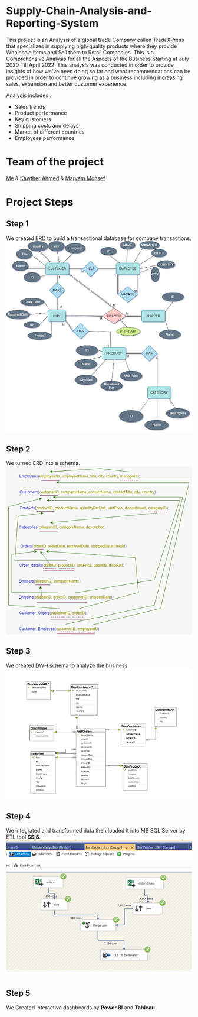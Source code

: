 # Supply-Chain-Analysis-and-Reporting-System

This project is an Analysis of a global trade Company called TradeXPress that specializes in supplying high-quality products where they provide Wholesale items and Sell them to Retail Companies. This is a Comprehensive Analysis for all the Aspects of the Business Starting at July 2020 Till April 2022. This analysis was conducted in order to provide insights of how we've been doing so far and what recommendations can be provided in order to continue growing as a business  including increasing sales, expansion and better customer experience.

Analysis includes :
* Sales trends
* Product performance
* Key customers
* Shipping costs and delays
* Market of different countries
* Employees performance
# Team of the project
[Me](https://github.com/shrouk-fouad) &
[Kawther Ahmed](https://github.com/Kawther-Ahmed) &
[Maryam Monsef](https://github.com/maryammonsef5) 

# Project Steps

## Step 1
We created ERD to build a transactional database for company transactions. <br>
<img  src = "https://github.com/shrouk-fouad/Supply-Chain-Analysis-and-Reporting-System/blob/main/ERD.png"><br>



## Step 2
We turned ERD into a schema. <br>
<img  src = "https://github.com/shrouk-fouad/Supply-Chain-Analysis-and-Reporting-System/blob/main/mapping.jpg"><br>



## Step 3
We created DWH schema to analyze the business. <br>
<img  src = "https://github.com/shrouk-fouad/Supply-Chain-Analysis-and-Reporting-System/blob/main/DWH%20Schema.jpg"><br>



## Step 4
We integrated and transformed data then loaded it into MS SQL Server by ETL tool **SSIS**.  <br>
<img  src = "https://github.com/shrouk-fouad/Supply-Chain-Analysis-and-Reporting-System/blob/main/SSIS.png"><br><br>


## Step 5
We Created interactive dashboards by **Power BI** and **Tableau**. <br><br>




